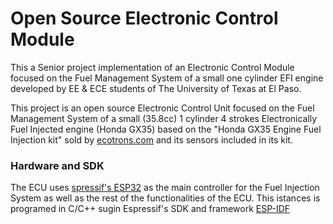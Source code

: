 # Open Source Electronic Control Module

This a Senior project implementation of an Electronic Control Module focused on the Fuel Management System of a small one cylinder EFI engine developed by EE & ECE students of The University of Texas at El Paso. 

This project is an open source Electronic Control Unit focused on the Fuel Management System of a small (35.8cc) 1 cylinder 4 strokes Electronically Fuel Injected engine (Honda GX35) based on the "Honda GX35 Engine Fuel Injection kit" sold by [ecotrons.com](https://www.ecotrons.com/small_engine_fuel_injection_kit/honda_gx35_engine_fuel_injection_kit/) and its sensors included in its kit.

### Hardware and SDK
The ECU uses [spressif's ESP32](https://www.espressif.com/en/products/hardware/esp32/overview) as the main controller for the Fuel Injection System as well as the rest of the functionalities of the ECU.
This istances is programed in C/C++ sugin Espressif's SDK and framework [ESP-IDF](https://docs.espressif.com/projects/esp-idf/en/latest/esp32/)
